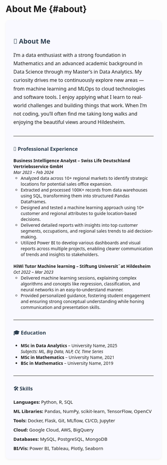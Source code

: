 # About Me {#about}

<div style="background-color:#f9f9ff;padding:25px;border-radius:12px;box-shadow:0 2px 6px rgba(0,0,0,0.05);font-family:'Segoe UI',sans-serif;">

<h2 style="color:#2c3e50;">👋 About Me</h2>

<p style="font-size:16px;line-height:1.7;">
I’m a data enthusiast with a strong foundation in Mathematics and an advanced academic background in Data Science through my Master’s in Data Analytics. My curiosity drives me to continuously explore new areas — from machine learning and MLOps to cloud technologies and software tools. I enjoy applying what I learn to real-world challenges and building things that work. When I’m not coding, you’ll often find me taking long walks and enjoying the beautiful views around Hildesheim.
</p>

<hr style="border:0;border-top:1px solid #eee;margin:30px 0;"/>

<h3 style="color:#2c3e50;">💼 Professional Experience</h3>

<ul style="list-style:none;padding-left:0;">
  <li>
    <strong>Business Intelligence Analyst – Swiss Life Deutschland Vertriebsservice GmbH</strong><br/>
    <em>Mar 2023 – Feb 2024</em><br/>
    <ul>
      <li>Analyzed data across 10+ regional markets to identify strategic locations for potential sales office expansion.</li>
      <li>Extracted and processed 100K+ records from data warehouses using SQL, transforming them into structured Pandas DataFrames.</li>
      <li>Designed and tested a machine learning approach using 10+ customer and regional attributes to guide location-based decisions.</li>
      <li>Delivered detailed reports with insights into top customer segments, occupations, and regional sales trends to aid decision-making.</li>
      <li>Utilized Power BI to develop various dashboards and visual reports across multiple projects, enabling clearer communication of trends and insights to stakeholders.</li>
    </ul>
  </li>
  <br/>
  <li>
    <strong>HiWi Tutor Machine learning – Stiftung Universit¨at Hildesheim</strong><br/>
    <em>Oct 2022 – Mar 2023</em><br/>
    <ul>
      <li>Delivered machine learning sessions, explaining complex algorithms and concepts like regression, classification, and neural networks in an easy-to-understand manner.</li>
      <li>Provided personalized guidance, fostering student engagement and ensuring strong conceptual understanding while honing communication and presentation skills.</li>
    </ul>
  </li>
</ul>

<hr style="border:0;border-top:1px solid #eee;margin:30px 0;"/>

<h3 style="color:#2c3e50;">🎓 Education</h3>

<ul>
  <li><strong>MSc in Data Analytics</strong> – University Name, 2025  
    <br/><em>Subjects: ML, Big Data, NLP, CV, Time Series</em>
  </li>
  <li><strong>MSc in Mathematics</strong> – University Name, 2021</li>
  <li><strong>BSc in Mathematics</strong> – University Name, 2019</li>
</ul>

<hr style="border:0;border-top:1px solid #eee;margin:30px 0;"/>

<h3 style="color:#2c3e50;">🛠️ Skills</h3>

<div style="display:flex;flex-wrap:wrap;gap:10px;font-size:15px;">
  <div><strong>Languages:</strong> Python, R, SQL</div>
  <div><strong>ML Libraries:</strong> Pandas, NumPy, scikit-learn, TensorFlow, OpenCV</div>
  <div><strong>Tools:</strong> Docker, Flask, Git, MLflow, CI/CD, Jupyter</div>
  <div><strong>Cloud:</strong> Google Cloud, AWS, BigQuery</div>
  <div><strong>Databases:</strong> MySQL, PostgreSQL, MongoDB</div>
  <div><strong>BI/Vis:</strong> Power BI, Tableau, Plotly, Seaborn</div>
</div>

</div>

